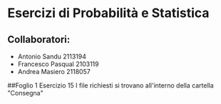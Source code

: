 # Esercizi di Probabilità e Statistica
## Collaboratori:
* Antonio Sandu 2113194
* Francesco Pasqual 2103119
* Andrea Masiero 2118057

##Foglio 1 Esercizio 15
I file richiesti si trovano all'interno della cartella "Consegna"
